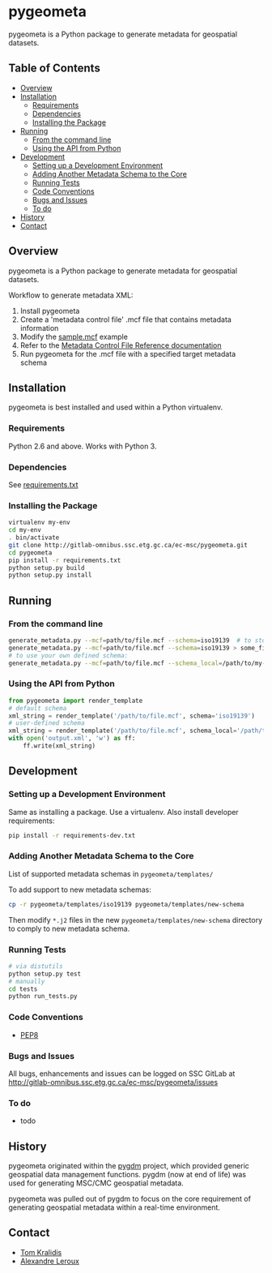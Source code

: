 # pygeometa

pygeometa is a Python package to generate metadata for geospatial datasets.

## Table of Contents
* [Overview](#overview)
* [Installation](#installation)
  * [Requirements](#requirements)
  * [Dependencies](#depedencies)
  * [Installing the Package](#installing-the-package)
* [Running](#running)
  * [From the command line](#from-the-command-line)
  * [Using the API from Python](#using-the-api-from-python)
* [Development](#development)
  * [Setting up a Development Environment](#setting-up-a-development-environment)
  * [Adding Another Metadata Schema to the Core](#adding-another-metadata-schema-to-the-core)
  * [Running Tests](#running-tests)
  * [Code Conventions](#code-conventions)
  * [Bugs and Issues](#bugs-and-issues)
  * [To do](#to-do)
* [History](#history)
* [Contact](#contact)


## Overview

pygeometa is a Python package to generate metadata for geospatial datasets.

Workflow to generate metadata XML:
1. Install pygeometa
2. Create a 'metadata control file' .mcf file that contains metadata information 
  1. Modify the [sample.mcf](/ec-msc/pygeometa/blob/master/sample.mcf) example
  2. Refer to the [Metadata Control File Reference documentation](/ec-msc/pygeometa/blob/master/MCF_Reference.md) 
3. Run pygeometa for the .mcf file with a specified target metadata schema


## Installation

pygeometa is best installed and used within a Python virtualenv.

### Requirements

Python 2.6 and above.  Works with Python 3.

### Dependencies

See [requirements.txt](requirements.txt)

### Installing the Package

```bash
virtualenv my-env
cd my-env
. bin/activate
git clone http://gitlab-omnibus.ssc.etg.gc.ca/ec-msc/pygeometa.git
cd pygeometa
pip install -r requirements.txt
python setup.py build
python setup.py install
```

## Running

### From the command line

```bash
generate_metadata.py --mcf=path/to/file.mcf --schema=iso19139  # to stdout
generate_metadata.py --mcf=path/to/file.mcf --schema=iso19139 > some_file.xml  # to file
# to use your own defined schema:
generate_metadata.py --mcf=path/to/file.mcf --schema_local=/path/to/my-schema > some_file.xml  # to file
```

### Using the API from Python

```python
from pygeometa import render_template
# default schema
xml_string = render_template('/path/to/file.mcf', schema='iso19139')
# user-defined schema
xml_string = render_template('/path/to/file.mcf', schema_local='/path/to/new-schema')
with open('output.xml', 'w') as ff:
    ff.write(xml_string)
```

## Development

### Setting up a Development Environment

Same as installing a package.  Use a virtualenv.  Also install developer requirements:

```bash
pip install -r requirements-dev.txt
```

### Adding Another Metadata Schema to the Core

List of supported metadata schemas in `pygeometa/templates/`

To add support to new metadata schemas:
```bash
cp -r pygeometa/templates/iso19139 pygeometa/templates/new-schema
```
Then modify `*.j2` files in the new `pygeometa/templates/new-schema` directory to comply to new metadata schema.

### Running Tests

```bash
# via distutils
python setup.py test
# manually
cd tests
python run_tests.py
```

### Code Conventions

* [PEP8](https://www.python.org/dev/peps/pep-0008)

### Bugs and Issues

All bugs, enhancements and issues can be logged on SSC GitLab at
http://gitlab-omnibus.ssc.etg.gc.ca/ec-msc/pygeometa/issues

### To do

* todo

## History

pygeometa originated within the [pygdm](https://wiki.cmc.ec.gc.ca/wiki/Pygdm) project, which provided generic geospatial data management functions.  pygdm (now at end of life) was used for generating MSC/CMC geospatial metadata.

pygeometa was pulled out of pygdm to focus on the core requirement of generating geospatial metadata within a real-time environment.

## Contact

* [Tom Kralidis](http://geds20-sage20.ssc-spc.gc.ca/en/GEDS20/?pgid=015&dn=cn%3DKralidis\\%2C+Tom%2Cou%3DDAT-GES%2Cou%3DMON-STR%2Cou%3DMON-DIR%2Cou%3DMSCB-DGSMC%2COU%3DDMO-CSM%2COU%3DEC-EC%2CO%3Dgc%2CC%3Dca)
* [Alexandre Leroux](http://geds20-sage20.ssc-spc.gc.ca/en/GEDS20/?pgid=015&dn=cn%3DLeroux\\%2C+Alexandre%2Cou%3DDPS-DPS%2Cou%3DCAN-OPE%2Cou%3DCAN-CEN%2Cou%3DMSCB-DGSMC%2COU%3DDMO-CSM%2COU%3DEC-EC%2CO%3Dgc%2CC%3Dca)
